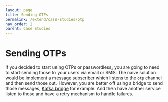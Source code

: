 ```yaml
---
layout: page
title: Sending OTPs
permalink: /extend/case-studies/otp
nav_order: 2
parent: Case Studies
---
```


# Sending OTPs
If you decided to start using OTPs or passwordless, you are going to need to start sending those to your users via email or SMS. The naive solution would be implement a message subscriber which listens to the `otp` channel and then send those out. However, you are better off using a bridge to send those messages, [Kafka bridge](/extend/case-studies/kafka) for example. And then have another service listen to those and have a retry mechanism to handle failures.
